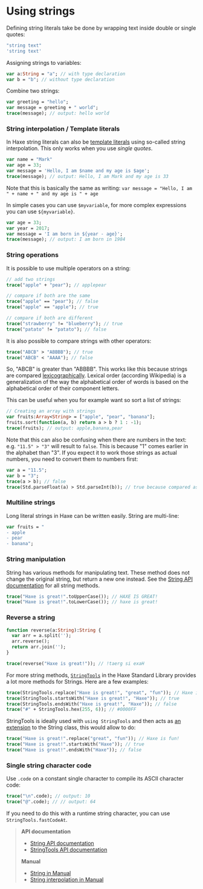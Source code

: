 # Using strings

Defining string literals take be done by wrapping text inside double or single quotes:

```haxe
"string text"
'string text'
```

Assigning strings to variables:

```haxe
var a:String = "a"; // with type declaration
var b = "b"; // without type declaration
```
Combine two strings:

```haxe
var greeting = "hello";
var message = greeting + " world"; 
trace(message); // output: hello world
```

### String interpolation / Template literals

In Haxe string literals can also be [template literals](https://haxe.org/manual/lf-string-interpolation.html) using so-called string interpolation. This only works when you use _single quotes_.

```haxe
var name = "Mark"
var age = 33;
var message = 'Hello, I am $name and my age is $age';
trace(message); // output: Hello, I am Mark and my age is 33
```
Note that this is basically the same as writing: 
`var message = "Hello, I am " + name + " and my age is " + age`

In simple cases you can use `$myvariable`, for more complex expressions you can use `${myvariable}`.

```haxe
var age = 33;
var year = 2017;
var message = 'I am born in ${year - age}';
trace(message); // output: I am born in 1984
```

### String operations

It is possible to use multiple operators on a string: 

```haxe
// add two strings
trace("apple" + "pear"); // applepear

// compare if both are the same
trace("apple" == "pear"); // false
trace("apple" == "apple"); // true

// compare if both are different
trace("strawberry" != "blueberry"); // true
trace("patato" != "patato"); // false
```

It is also possible to compare strings with other operators:

```haxe
trace("ABCB" > "ABBBB"); // true
trace("ABCB" < "AAAA"); // false
```
So, "ABCB" is greater than "ABBBB". This works like this because strings are compared [lexicographically](https://en.wikipedia.org/wiki/Lexicographical_order). Lexical order (according Wikipedia) is a generalization of the way the alphabetical order of words is based on the alphabetical order of their component letters.

This can be useful when you for example want so sort a list of strings:
	
```haxe
// Creating an array with strings
var fruits:Array<String> = ["apple", "pear", "banana"];
fruits.sort(function(a, b) return a > b ? 1 : -1);
trace(fruits); // output: apple,banana,pear
```
Note that this can also be confusing when there are numbers in the text: e.g. `"11.5" > "3"` will result to `false`. This is because "1" comes earlier in the alphabet than "3".
If you expect it to work those strings as actual numbers, you need to convert them to numbers first:
```haxe
var a = "11.5";
var b = "3";
trace(a > b); // false
trace(Std.parseFloat(a) > Std.parseInt(b)); // true because compared as actual numbers
```

### Multiline strings

Long literal strings in Haxe can be written easily. String are multi-line:

```haxe
var fruits = "
- apple
- pear
- banana";
```

### String manipulation

String has various methods for manipulating text. These method does not change the original string, but return a new one instead. See the [String API documentation](http://api.haxe.org/String.html) for all string methods.
```haxe
trace("Haxe is great!".toUpperCase()); // HAXE IS GREAT!
trace("Haxe is great!".toLowerCase()); // haxe is great!
```

### Reverse a string

```haxe
function reverse(a:String):String {
  var arr = a.split('');
  arr.reverse();
  return arr.join('');
}

trace(reverse("Haxe is great!")); // !taerg si exaH
```

For more string methods, [`StringTools`](http://api.haxe.org/StringTools.html) in the Haxe Standard Library provides a lot more methods for Strings. Here are a few examples:

```haxe
trace(StringTools.replace("Haxe is great!", "great", "fun")); // Haxe is fun!
trace(StringTools.startsWith("Haxe is great!", "Haxe")); // true
trace(StringTools.endsWith("Haxe is great!", "Haxe")); // false
trace("#" + StringTools.hex(255, 6)); // #0000FF
```
StringTools is ideally used with `using StringTools` and then acts as [an extension](https://haxe.org/manual/lf-static-extension.html) to the String class, this would allow to do:
```haxe
trace("Haxe is great!".replace("great", "fun")); // Haxe is fun!
trace("Haxe is great!".startsWith("Haxe")); // true
trace("Haxe is great!".endsWith("Haxe")); // false
```

### Single string character code

Use `.code` on a constant single character to compile its ASCII character code:
```haxe
trace("\n".code); // output: 10
trace("@".code); // // output: 64
```
If you need to do this with a runtime string character, you can use `StringTools.fastCodeAt`.

> **API documentation**
> 
> * [String API documentation](http://api.haxe.org/String.html)
> * [StringTools API documentation](http://api.haxe.org/StringTools.html)
>
> **Manual**
> 
> * [String in Manual](https://haxe.org/manual/std-String.html)
> * [String interpolation in Manual](https://haxe.org/manual/lf-string-interpolation.html)
